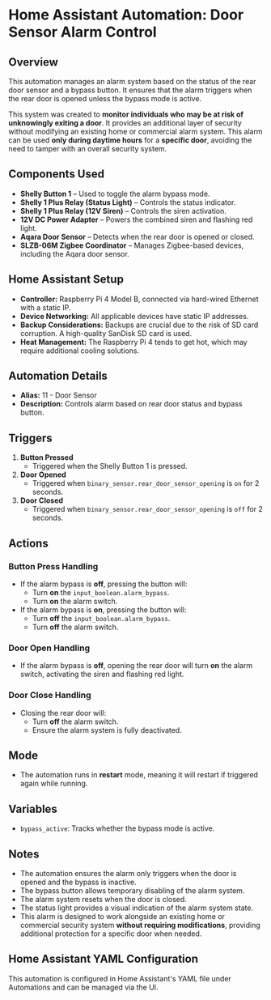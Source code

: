 # Home Assistant Automation: Door Sensor Alarm Control

## Overview
This automation manages an alarm system based on the status of the rear door sensor and a bypass button. It ensures that the alarm triggers when the rear door is opened unless the bypass mode is active.

This system was created to **monitor individuals who may be at risk of unknowingly exiting a door**. It provides an additional layer of security without modifying an existing home or commercial alarm system. This alarm can be used **only during daytime hours** for a **specific door**, avoiding the need to tamper with an overall security system.

## Components Used
- **Shelly Button 1** – Used to toggle the alarm bypass mode.
- **Shelly 1 Plus Relay (Status Light)** – Controls the status indicator.
- **Shelly 1 Plus Relay (12V Siren)** – Controls the siren activation.
- **12V DC Power Adapter** – Powers the combined siren and flashing red light.
- **Aqara Door Sensor** – Detects when the rear door is opened or closed.
- **SLZB-06M Zigbee Coordinator** – Manages Zigbee-based devices, including the Aqara door sensor.

## Home Assistant Setup
- **Controller:** Raspberry Pi 4 Model B, connected via hard-wired Ethernet with a static IP.
- **Device Networking:** All applicable devices have static IP addresses.
- **Backup Considerations:** Backups are crucial due to the risk of SD card corruption. A high-quality SanDisk SD card is used.
- **Heat Management:** The Raspberry Pi 4 tends to get hot, which may require additional cooling solutions.

## Automation Details
- **Alias:** 11 - Door Sensor
- **Description:** Controls alarm based on rear door status and bypass button.

## Triggers
1. **Button Pressed**
   - Triggered when the Shelly Button 1 is pressed.
2. **Door Opened**
   - Triggered when `binary_sensor.rear_door_sensor_opening` is `on` for 2 seconds.
3. **Door Closed**
   - Triggered when `binary_sensor.rear_door_sensor_opening` is `off` for 2 seconds.

## Actions
### Button Press Handling
- If the alarm bypass is **off**, pressing the button will:
  - Turn **on** the `input_boolean.alarm_bypass`.
  - Turn **on** the alarm switch.
- If the alarm bypass is **on**, pressing the button will:
  - Turn **off** the `input_boolean.alarm_bypass`.
  - Turn **off** the alarm switch.

### Door Open Handling
- If the alarm bypass is **off**, opening the rear door will turn **on** the alarm switch, activating the siren and flashing red light.

### Door Close Handling
- Closing the rear door will:
  - Turn **off** the alarm switch.
  - Ensure the alarm system is fully deactivated.

## Mode
- The automation runs in **restart** mode, meaning it will restart if triggered again while running.

## Variables
- `bypass_active`: Tracks whether the bypass mode is active.

## Notes
- The automation ensures the alarm only triggers when the door is opened and the bypass is inactive.
- The bypass button allows temporary disabling of the alarm system.
- The alarm system resets when the door is closed.
- The status light provides a visual indication of the alarm system state.
- This alarm is designed to work alongside an existing home or commercial security system **without requiring modifications**, providing additional protection for a specific door when needed.

## Home Assistant YAML Configuration
This automation is configured in Home Assistant's YAML file under Automations and can be managed via the UI.
